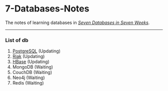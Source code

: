 # 7-Databases-Notes

The notes of learning databases in *[Seven Databases in Seven Weeks][1]*.  

---

### List of db

1. [PostgreSQL][2] (Updating)
2. [Riak][3] (Updating)
3. [HBase][4] (Updating)
4. MongoDB (Waiting)
5. CouchDB (Waiting)
6. Neo4j (Waiting)
7. Redis (Waiting)


 [1]:http://www.amazon.com/Seven-Databases-Weeks-Modern-Movement/dp/1934356921
 [2]:./PostgreSQL.md
 [3]:./Riak.md
 [4]:./HBase.md
